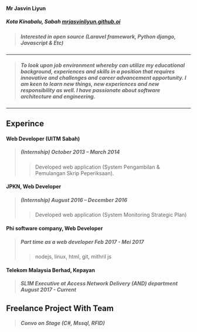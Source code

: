#### Mr Jasvin Liyun
##### Kota Kinabalu, Sabah     [mrjasvinliyun.github.oi](mrjasvinliyun.github.io)
> ##### Interested in open source (Laravel framework, Python django, Javascript & Etc)
---
> ##### *To look upon job environment whereby can utilize my educational background, experiences and skills in a position that requires innovative and challenges and career advancement opportunity. I am keen to learn new things, new experiences and new responsibility as well. I have passionate about software architecture and engineering*.
>
---


## Experince
#### Web Developer (UITM Sabah) 

> ##### (Internship) *October 2013 – March 2014*
> > Developed web application (System Pengambilan & Pemulangan Skrip Peperiksaan).

#### JPKN, Web Developer 
> ##### (Internship) *August 2016 – December 2016*
> > Developed web application (System Monitoring Strategic Plan)

#### Phi software company, Web Developer
> ##### Part time as a web developer *Feb 2017 - Mei 2017*
> > nodejs, linux, html, git, mithril js

#### Telekom Malaysia Berhad, Kepayan
> ##### SL1M Executive at Access Network Delivery (AND) department August 2017 - Current

## Freelance Project With Team
> ##### Convo on Stage (C#, Mssql, RFID)
